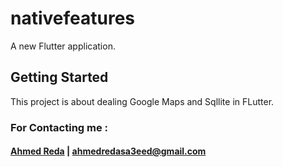 # nativefeatures

A new Flutter application.

## Getting Started

This project is about dealing Google Maps and Sqllite in FLutter.


### For Contacting me : 
#### [Ahmed Reda](https://www.facebook.com/AhmedRedaSa3eed) | ahmedredasa3eed@gmail.com

